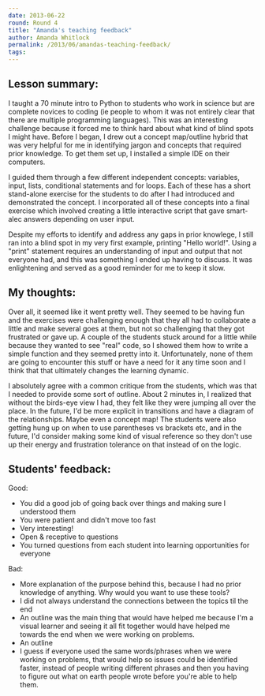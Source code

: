 ```yaml
---
date: 2013-06-22
round: Round 4
title: "Amanda's teaching feedback"
author: Amanda Whitlock
permalink: /2013/06/amandas-teaching-feedback/
tags:
---
```

## **Lesson summary:**

I taught a 70 minute intro to Python to students who work in science but are complete novices to coding (ie people to whom it was not entirely clear that there are multiple programming languages). This was an interesting challenge because it forced me to think hard about what kind of blind spots I might have. Before I began, I drew out a concept map/outline hybrid that was very helpful for me in identifying jargon and concepts that required prior knowledge. To get them set up, I installed a simple IDE on their computers.

I guided them through a few different independent concepts: variables, input, lists, conditional statements and for loops. Each of these has a short stand-alone exercise for the students to do after I had introduced and demonstrated the concept. I incorporated all of these concepts into a final exercise which involved creating a little interactive script that gave smart-alec answers depending on user input.

Despite my efforts to identify and address any gaps in prior knowlege, I still ran into a blind spot in my very first example, printing "Hello world!". Using a "print" statement requires an understanding of input and output that not everyone had, and this was something I ended up having to discuss. It was enlightening and served as a good reminder for me to keep it slow.

## **My thoughts:**

Over all, it seemed like it went pretty well. They seemed to be having fun and the exercises were challenging enough that they all had to collaborate a little and make several goes at them, but not so challenging that they got frustrated or gave up. A couple of the students stuck around for a little while because they wanted to see "real" code, so I showed them how to write a simple function and they seemed pretty into it. Unfortunately, none of them are going to encounter this stuff or have a need for it any time soon and I think that that ultimately changes the learning dynamic.

I absolutely agree with a common critique from the students, which was that I needed to provide some sort of outline. About 2 minutes in, I realized that without the birds-eye view I had, they felt like they were jumping all over the place. In the future, I'd be more explicit in transitions and have a diagram of the relationships. Maybe even a concept map! The students were also getting hung up on when to use parentheses vs brackets etc, and in the future, I'd consider making some kind of visual reference so they don't use up their energy and frustration tolerance on that instead of on the logic.

## **Students' feedback:**

Good:

*   You did a good job of going back over things and making sure I understood them
*   You were patient and didn't move too fast
*   Very interesting!
*   Open & receptive to questions
*   You turned questions from each student into learning opportunities for everyone

Bad:

*   More explanation of the purpose behind this, because I had no prior knowledge of anything. Why would you want to use these tools?
*   I did not always understand the connections between the topics til the end
*   An outline was the main thing that would have helped me because I'm a visual learner and seeing it all fit together would have helped me towards the end when we were working on problems.
*   An outline
*   I guess if everyone used the same words/phrases when we were working on problems, that would help so issues could be identified faster, instead of people writing different phrases and then you having to figure out what on earth people wrote before you're able to help them.
